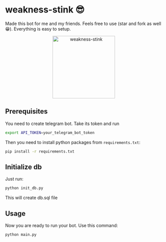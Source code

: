 # weakness-stink 😎

Made this bot for me and my friends. Feels free to use (star and fork as well 😁). Everything is easy to setup.

<p align="center">
  <img src="https://github.com/dabarov/weakness-stink/assets/36531464/2191b67b-9409-4707-9450-523400a60349" alt="weakness-stink" width="200" />
</p>

## Prerequisites

You need to create telegram bot. Take its token and run

```bash
export API_TOKEN=your_telegram_bot_token
```

Then you need to install python packages from `requirements.txt`:

```bash
pip install -r requirements.txt
```

## Initialize db

Just run:

```bash
python init_db.py
```

This will create db.sql file

## Usage

Now you are ready to run your bot. Use this command:

```bash
python main.py
```

